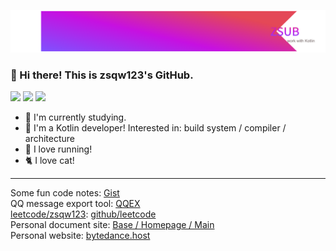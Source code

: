 ![head](head.svg)

### 👋 Hi there! This is zsqw123's GitHub.

![](https://cdn.jsdelivr.net/gh/zsqw123/psc@master/profile-summary-card-output/dracula/0-profile-details.svg)
![](https://cdn.jsdelivr.net/gh/zsqw123/psc@master/profile-summary-card-output/dracula/1-repos-per-language.svg)
![](https://cdn.jsdelivr.net/gh/zsqw123/psc@master/profile-summary-card-output/dracula/2-most-commit-language.svg)


- 🔭 I'm currently studying.
- 🌱 I'm a Kotlin developer! Interested in: build system / compiler / architecture
- 👟 I love running!
- 🐈 I love cat!

---
Some fun code notes: [Gist](https://gist.github.com/zsqw123)  
QQ message export tool: [QQEX](https://github.com/zsqw123/QQ-Exp-Android)  
[leetcode/zsqw123](https://leetcode-cn.com/u/zsqw123/): [github/leetcode](https://github.com/zsqw123/leetcode)  
Personal document site: [Base / Homepage / Main](https://eqyrx3fg3l.feishu.cn/docx/TkWidN8RtoLK4ix1NRRcWpdmnQf)  
Personal website: [bytedance.host](https://bytedance.host)

